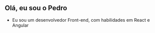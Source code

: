 
## Olá, eu sou o Pedro


-  Eu sou um desenvolvedor Front-end, com habilidades em React e Angular

